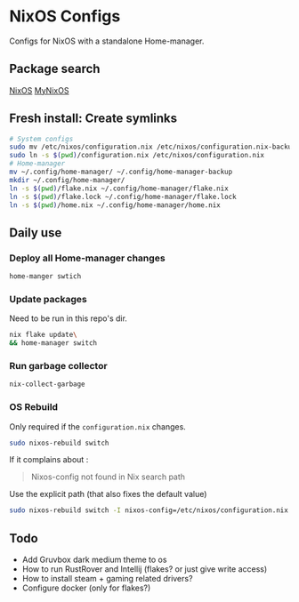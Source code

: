 # NixOS Configs

Configs for NixOS with a standalone Home-manager.

## Package search

[NixOS](https://search.nixos.org/packages)
[MyNixOS](https://mynixos.com/packages)

## Fresh install: Create symlinks

```sh
# System configs
sudo mv /etc/nixos/configuration.nix /etc/nixos/configuration.nix-backup
sudo ln -s $(pwd)/configuration.nix /etc/nixos/configuration.nix
# Home-manager
mv ~/.config/home-manager/ ~/.config/home-manager-backup
mkdir ~/.config/home-manager/
ln -s $(pwd)/flake.nix ~/.config/home-manager/flake.nix
ln -s $(pwd)/flake.lock ~/.config/home-manager/flake.lock
ln -s $(pwd)/home.nix ~/.config/home-manager/home.nix
```

## Daily use

### Deploy all Home-manager changes

```sh
home-manger swtich
```

### Update packages

Need to be run in this repo's dir.

```sh
nix flake update\
&& home-manager switch
```

### Run garbage collector

```sh
nix-collect-garbage
```

### OS Rebuild

Only required if the `configuration.nix` changes.

```sh
sudo nixos-rebuild switch
```

If it complains about :
> Nixos-config not found in Nix search path

Use the explicit path (that also fixes the default value)

```sh
sudo nixos-rebuild switch -I nixos-config=/etc/nixos/configuration.nix
```

## Todo

- Add Gruvbox dark medium theme to os
- How to run RustRover and Intellij (flakes? or just give write access)
- How to install steam + gaming related drivers?
- Configure docker (only for flakes?)
